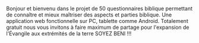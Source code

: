 Bonjour et bienvenu dans le projet de 50 questionnaires
biblique permettant de connaître et mieux maîtriser des 
aspects et parties biblique. Une application web
fonctionnelle sur PC, tablette comme Android. Totalement
gratuit nous vous invitons à faire maximum de partage 
pour l'expansion de l'Évangile aux extrémités de la terre
SOYEZ BENI !!!
